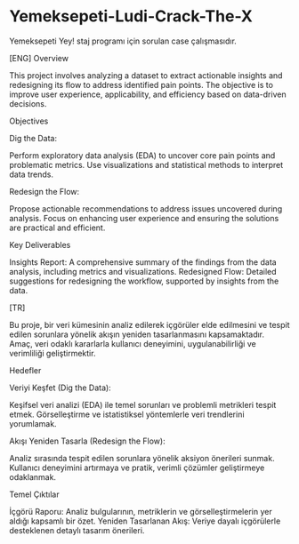 # Yemeksepeti-Ludi-Crack-The-X
Yemeksepeti Yey! staj programı için sorulan case çalışmasıdır.


[ENG]
Overview

This project involves analyzing a dataset to extract actionable insights and redesigning its flow to address identified pain points. The objective is to improve user experience, applicability, and efficiency based on data-driven decisions.

Objectives

Dig the Data:

Perform exploratory data analysis (EDA) to uncover core pain points and problematic metrics.
Use visualizations and statistical methods to interpret data trends.

Redesign the Flow:

Propose actionable recommendations to address issues uncovered during analysis.
Focus on enhancing user experience and ensuring the solutions are practical and efficient.

Key Deliverables

Insights Report: A comprehensive summary of the findings from the data analysis, including metrics and visualizations.
Redesigned Flow: Detailed suggestions for redesigning the workflow, supported by insights from the data.

[TR]

Bu proje, bir veri kümesinin analiz edilerek içgörüler elde edilmesini ve tespit edilen sorunlara yönelik akışın yeniden tasarlanmasını kapsamaktadır. Amaç, veri odaklı kararlarla kullanıcı deneyimini, uygulanabilirliği ve verimliliği geliştirmektir.

Hedefler

Veriyi Keşfet (Dig the Data):

Keşifsel veri analizi (EDA) ile temel sorunları ve problemli metrikleri tespit etmek.
Görselleştirme ve istatistiksel yöntemlerle veri trendlerini yorumlamak.

Akışı Yeniden Tasarla (Redesign the Flow):

Analiz sırasında tespit edilen sorunlara yönelik aksiyon önerileri sunmak.
Kullanıcı deneyimini artırmaya ve pratik, verimli çözümler geliştirmeye odaklanmak.

Temel Çıktılar

İçgörü Raporu: Analiz bulgularının, metriklerin ve görselleştirmelerin yer aldığı kapsamlı bir özet.
Yeniden Tasarlanan Akış: Veriye dayalı içgörülerle desteklenen detaylı tasarım önerileri.
